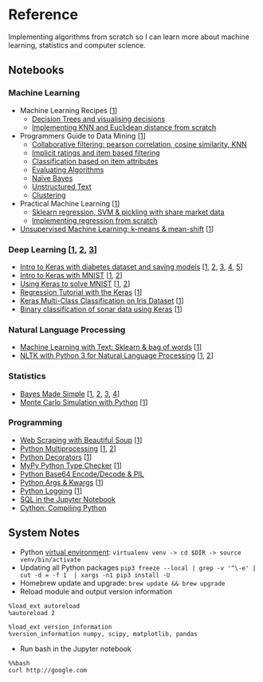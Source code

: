 # Reference
Implementing algorithms from scratch so I can learn more about machine learning, statistics and computer science.

## Notebooks

### Machine Learning
- Machine Learning Recipes [[1](https://www.youtube.com/playlist?list=PLOU2XLYxmsIIuiBfYad6rFYQU_jL2ryal)]
    - [Decision Trees and visualising decisions](notebooks/ml_recipes_1.ipynb)
    - [Implementing KNN and Euclidean distance from scratch](notebooks/ml_recipes_2.ipynb)
- Programmers Guide to Data Mining [[1](http://guidetodatamining.com/)]
    - [Collaborative filtering: pearson correlation, cosine similarity, KNN](notebooks/programmers_guide_1.ipynb)
    - [Implicit ratings and item based filtering](notebooks/programmers_guide_2.ipynb)
    - [Classification based on item attributes](notebooks/programmers_guide_3.ipynb)
    - [Evaluating Algorithms](notebooks/programmers_guide_4.ipynb)
    - [Naïve Bayes](notebooks/programmers_guide_5.ipynb)
    - [Unstructured Text](notebooks/programmers_guide_6.ipynb)
    - [Clustering](notebooks/programmers_guide_7.ipynb)
- Practical Machine Learning [[1](https://www.youtube.com/playlist?list=PLQVvvaa0QuDfKTOs3Keq_kaG2P55YRn5v)]
    - [Sklearn regression, SVM & pickling with share market data](notebooks/practical_ml_1.ipynb)
    - [Implementing regression from scratch](notebooks/practical_ml_2.ipynb)
- [Unsupervised Machine Learning: k-means & mean-shift](notebooks/unsupervised_ml.ipynb) [[1](https://pythonprogramming.net/flat-clustering-machine-learning-python-scikit-learn/)]

### Deep Learning [[1](https://www.analyticsvidhya.com/blog/2016/08/evolution-core-concepts-deep-learning-neural-networks/), [2](https://www.youtube.com/watch?v=h3l4qz76JhQ), [3](https://www.youtube.com/watch?v=cAICT4Al5Ow)]
- [Intro to Keras with diabetes dataset and saving models](notebooks/keras_intro.ipynb) [[1](http://machinelearningmastery.com/introduction-python-deep-learning-library-keras/), [2](http://machinelearningmastery.com/tutorial-first-neural-network-python-keras/), [3](http://machinelearningmastery.com/save-load-keras-deep-learning-models/), [4](http://machinelearningmastery.com/5-step-life-cycle-neural-network-models-keras/), [5](http://machinelearningmastery.com/build-multi-layer-perceptron-neural-network-models-keras/)]
- [Intro to Keras with MNIST](/notebooks/intro_keras_mnist.ipynb) [[1](https://elitedatascience.com/keras-tutorial-deep-learning-in-python), [2](http://www.pyimagesearch.com/2016/08/01/lenet-convolutional-neural-network-in-python/)]
- [Using Keras to solve MNIST](/notebooks/keras_solve_mnist.ipynb) [[1](http://machinelearningmastery.com/handwritten-digit-recognition-using-convolutional-neural-networks-python-keras/), [2](http://machinelearningmastery.com/dropout-regularization-deep-learning-models-keras/)]
- [Regression Tutorial with the Keras](/notebooks/keras_regression_tutorial.ipynb) [[1](http://machinelearningmastery.com/regression-tutorial-keras-deep-learning-library-python/)]
- [Keras Multi-Class Classification on Iris Dataset](/notebooks/keras_iris_tutorial.ipynb) [[1](http://machinelearningmastery.com/multi-class-classification-tutorial-keras-deep-learning-library/)]
- [Binary classification of sonar data using Keras](/notebooks/binary_classification_keras_sonar.ipynb) [[1](http://machinelearningmastery.com/binary-classification-tutorial-with-the-keras-deep-learning-library/)]

### Natural Language Processing
- [Machine Learning with Text: Sklearn & bag of words](notebooks/ml_text.ipynb) [[1](https://www.youtube.com/watch?v=vTaxdJ6VYWE)]
- [NLTK with Python 3 for Natural Language Processing](notebooks/natural_language.ipynb) [[1](https://www.youtube.com/playlist?list=PLQVvvaa0QuDf2JswnfiGkliBInZnIC4HL), [2](https://www.youtube.com/watch?v=itKNpCPHq3I)]

### Statistics
- [Bayes Made Simple](notebooks/bayes_simple.ipynb) [[1](https://www.youtube.com/watch?v=6GV5bTCLC8g), [2](http://greenteapress.com/wp/think-bayes/), [3](https://www.analyticsvidhya.com/blog/2016/06/bayesian-statistics-beginners-simple-english/), [4](https://www.springboard.com/blog/probability-bayes-theorem-data-science/)]
- [Monte Carlo Simulation with Python](notebooks/monte_carlo_intro.ipynb) [[1](https://www.youtube.com/playlist?list=PLQVvvaa0QuDdhOnp-FnVStDsALpYk2hk0)]

### Programming
- [Web Scraping with Beautiful Soup](notebooks/beautiful_soup.ipynb) [[1](https://www.dataquest.io/blog/web-scraping-tutorial-python/)]
- [Python Multiprocessing](notebooks/py_multiprocess.ipynb) [[1](https://youtu.be/oEYDqQ1pq9o), [2](https://youtu.be/kUKOEuPJXGc)]
- [Python Decorators](notebooks/py_decorators.ipynb) [[1](https://www.youtube.com/watch?v=rPCeCPT-f28&list=LLuei0qkBoeOass8xV_cOrqQ&index=1)]
- [MyPy Python Type Checker](notebooks/my_py.ipynb) [[1](http://mypy-lang.org/)]
- [Python Base64 Encode/Decode & PIL](notebooks/py_base64.ipynb)
- [Python Args & Kwargs](notebooks/args_kwargs.ipynb) [[1](https://youtu.be/gZB_ENJD34E)]
- [Python Logging](notebooks/python_logging.ipynb) [[1](https://youtu.be/-RcDmGNSuvU)]
- [SQL in the Jupyter Notebook](notebooks/ipython_sql.ipynb)
- [Cython: Compiling Python](notebooks/cy_py.ipynb)

## System Notes

- Python [virtual environment](http://docs.python-guide.org/en/latest/dev/virtualenvs/): `virtualenv venv -> cd $DIR -> source venv/bin/activate`
- Updating all Python packages `pip3 freeze --local | grep -v '^\-e' | cut -d = -f 1  | xargs -n1 pip3 install -U`
- Homebrew update and upgrade: `brew update && brew upgrade`
- Reload module and output version information
```
%load_ext autoreload
%autoreload 2

%load_ext version_information
%version_information numpy, scipy, matplotlib, pandas
```
- Run bash in the Jupyter notebook
```
%%bash
curl http://google.com
```
